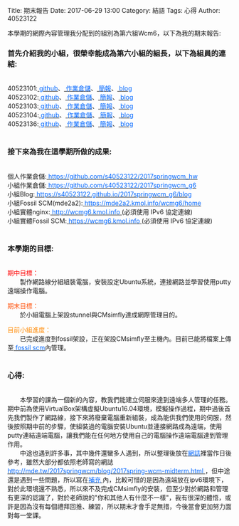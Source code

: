 Title: 期末報告
Date: 2017-06-29 13:00
Category: 結語
Tags: 心得
Author: 40523122

本學期的網際內容管理我分配到的組別為第六組Wcm6，以下為我的期末報告:<br/>
 <!-- PELICAN_END_SUMMARY -->
<h3>首先介紹我的小組，很榮幸能成為第六小組的組長，以下為組員的連結:</h3><br/>
40523101:<a href="https://github.com/s40523101"> <font color="#0066FF">github</font></a>、<a href="https://github.com/s40523101/2017springwcm_hw"><font color="#0066FF"> 作業倉儲</font></a>、<a href="https://s40523101.github.io/2017springwcm_hw"><font color="#0066FF"> 簡報</font></a>、<a href="https://s40523101.github.io/2017springwcm_hw/blog"> <font color="#0066FF">blog</font></a><br/>
40523102:<a href="https://github.com/s40523102"> <font color="#0066FF">github</font></a>、<a href="https://github.com/s40523102/2017springwcm_hw"> <font color="#0066FF">作業倉儲</font></a>、<a href="https://s40523102.github.io/2017springwcm_hw"> <font color="#0066FF">簡報</font></a>、<a href="https://s40523102.github.io/2017springwcm_hw/blog"><font color="#0066FF"> blog</font></a><br/>
40523103:<a href="https://github.com/s40523103"> <font color="#0066FF">github</font></a>、<a href="https://github.com/s40523103/2017springwcm_hw"> <font color="#0066FF">作業倉儲</font></a>、<a href="https://s40523103.github.io/2017springwcm_hw"> <font color="#0066FF">簡報</font></a>、<a href="https://s40523103.github.io/2017springwcm_hw/blog"> <font color="#0066FF">blog</font></a><br/>
40523104:<a href="https://github.com/s40523104"><font color="#0066FF"> github</font></a>、<a href="https://github.com/s40523104/2017springwcm_hw"> <font color="#0066FF">作業倉儲</font></a>、<a href="https://s40523104.github.io/2017springwcm_hw"><font color="#0066FF"> 簡報</font></a>、<a href="https://s40523104.github.io/2017springwcm_hw/blog"> <font color="#0066FF">blog</font></a><br/>
40523136:<a href="https://github.com/s40523136"> <font color="#0066FF">github</font></a>、<a href="https://github.com/s40523136/2017springwcm_hw"> <font color="#0066FF">作業倉儲</font></a>、<a href="https://s40523136.github.io/2017springwcm_hw"> <font color="#0066FF">簡報</font></a>、<a href="https://s40523136.github.io/2017springwcm_hw/blog"><font color="#0066FF"> blog</font></a><br/>
<br/>
<h3>接下來為我在這學期所做的成果:</h3><br/>
個人作業倉儲:<a href="https://github.com/s40523122/2017springwcm_hw"><font color="#0066FF"> https://github.com/s40523122/2017springwcm_hw</font> </a><br/>
小組作業倉儲:<a href="https://github.com/s40523122/2017springwcm_g6"><font color="#0066FF"> https://github.com/s40523122/2017springwcm_g6</font> </a> <br/>
小組Blog:<a href="https://s40523122.github.io/2017springwcm_g6/blog "><font color="#0066FF"> https://s40523122.github.io/2017springwcm_g6/blog </font> </a> <br/>
小組Fossil SCM(mde2a2):<a href="https://mde2a2.kmol.info/wcmg6/home"> <font color="#0066FF">https://mde2a2.kmol.info/wcmg6/home</font>  </a><br/>
小組實體nginx:<a href="http://wcmg6.kmol.info"><font color="#0066FF"> http://wcmg6.kmol.info</font> </a> (必須使用 IPv6 協定連線)<br/>
小組實體Fossil SCM:<a href="https://wcmg6.kmol.info"> <font color="#0066FF">https://wcmg6.kmol.info</font> </a> (必須使用 IPv6 協定連線)<br/>
<br/>
<h3>本學期的目標:</h3><br/>
<font color="#FF0000">期中目標：</font><br/>
　　製作網路線分組組裝電腦，安裝設定Ubuntu系統，連接網路並學習使用putty遠端操作電腦。<br/>

<font color="#FF5511">期末目標：</font><br/>
　　於小組電腦上架設stunnel與CMsimfly達成網際管理目的。<br/>

<font color="#FF8800">目前小組進度：</font><br/>
　　已完成進度到fossil架設，正在架設CMsimfly至主機內。目前已能將檔案上傳至<a href="https://mde2a2.kmol.info/wcmg6/tree?ci=tip"> <font color="#0066FF">fossil scm</font></a>內管理。<br/>
<br/>
<h3>心得:</h3><br/>
　　本學習的課為一個新的內容，教我們能建立伺服來達到遠端多人管理的任務。期中前為使用VirtualBox架構虛擬Ubuntu16.04環境，模擬操作過程，期中過後首先我們製作了網路線，接下來將廢棄電腦重新組裝，成為能供我們使用的伺服，然後按照期中前的步驟，使組裝過的電腦安裝Ubuntu並連接網路成為遠端，使用putty連結遠端電腦，讓我們能在任何地方使用自己的電腦操作遠端電腦達到管理作用。<br/>
　　中途也遇到許多事，其中幾件還蠻多人遇到，所以整理後放在<a href="https://s40523122.github.io/2017springwcm_hw/blog/git-push-shi-errorjie-jue-fang-fa.html"><font color="#0066FF">網誌</font></a>裡當作日後參考，雖然大部分都依照老師寫的網誌<a href="http://mde.tw/2017springwcm/blog/2017spring-wcm-midterm.html"><font color="#0066FF">http://mde.tw/2017springwcm/blog/2017spring-wcm-midterm.html </font> </a>，但中途還是遇到一些問題，所以寫在<a href="https://s40523122.github.io/2017springwcm_hw/blog/fossil-bu-chong.html"><font color="#0066FF">補充 </font></a>內，比較可惜的是因為遠端放在ipv6環境下，對於此環境還不熟悉，所以來不及完成CMsimfly的安裝，但至少對於網路和管理有更深的認識了，對於老師說的"你和其他人有什麼不一樣"，我有很深的體悟，或許是因為沒有每個禮拜回推、練習，所以期末才會手足無措，今後當會更加努力面對每一堂課。







